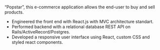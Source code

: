 “Popstar”, this e-commerce application allows the end-user to buy and sell products.
- Engineered the front end with React.js with MVC architecture standart. 
- Performed backend with a relational database REST API on Rails/ActiveRecord/Postgres. 
- Developed a responsive user interface using React, custom CSS and styled react components.
